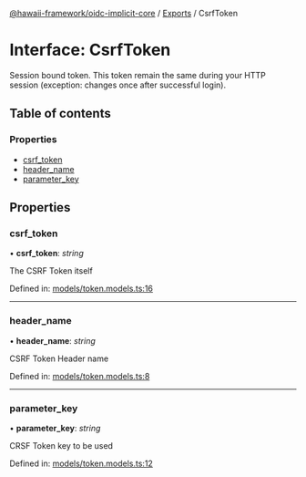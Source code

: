 [@hawaii-framework/oidc-implicit-core](../README.md) / [Exports](../modules.md) / CsrfToken

# Interface: CsrfToken

Session bound token. This token remain the same during your HTTP session (exception: changes once after successful login).

## Table of contents

### Properties

- [csrf\_token](csrftoken.md#csrf_token)
- [header\_name](csrftoken.md#header_name)
- [parameter\_key](csrftoken.md#parameter_key)

## Properties

### csrf\_token

• **csrf\_token**: *string*

The CSRF Token itself

Defined in: [models/token.models.ts:16](https://github.com/Q24/hawaii-packages/blob/b83b9d6/packages/oidc-implicit-core/src/models/token.models.ts#L16)

___

### header\_name

• **header\_name**: *string*

CSRF Token Header name

Defined in: [models/token.models.ts:8](https://github.com/Q24/hawaii-packages/blob/b83b9d6/packages/oidc-implicit-core/src/models/token.models.ts#L8)

___

### parameter\_key

• **parameter\_key**: *string*

CRSF Token key to be used

Defined in: [models/token.models.ts:12](https://github.com/Q24/hawaii-packages/blob/b83b9d6/packages/oidc-implicit-core/src/models/token.models.ts#L12)
